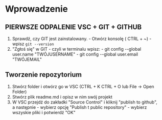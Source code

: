 # Wprowadzenie

## PIERWSZE ODPALENIE VSC + GIT + GITHUB
  1. Sprawdź, czy GIT jest zainstalowany. 
    - Otwórz konsolę ( CTRL + ~)
    - wpisz ``git --version``
  2. "Zgłoś się" w GIT - czyli w terminalu wpisz:
    - git config --global user.name "TWÓJUSERNAME"
    - git config --global user.email "TWÓJEMAIL"

## Tworzenie repozytorium
  1. Stwórz folder i otwórz go w VSC (CTRL + K CTRL + O lub File -> Open Folder) 
  2. Stwórz plik readme.md i opisz w nim swój projekt
  3. W VSC przejdź do zakładki "Source Control" i kliknij "publish to github", a następnie
    - wybierz opcję "Publish t public repository"
    - wybierz wszyskie pliki i potwierdź "OK"
